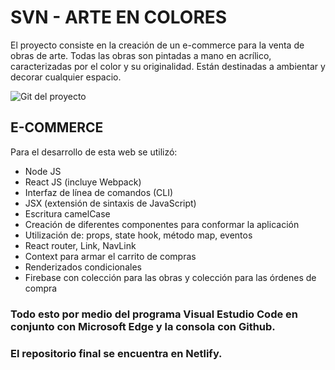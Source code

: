 # SVN - ARTE EN COLORES
El proyecto consiste en la creación de un e-commerce para la venta de obras de arte.
Todas las obras son pintadas a mano en acrílico, caracterizadas por el color y su originalidad.
Están destinadas a ambientar y decorar cualquier espacio. 

![Git del proyecto](gs://react-svn-arteencolores.appspot.com/SVN-Arteencolores.gif)

## E-COMMERCE
Para el desarrollo de esta web se utilizó: 
- Node JS
- React  JS (incluye Webpack)
- Interfaz de línea de comandos (CLI)
- JSX (extensión de sintaxis de JavaScript)
- Escritura camelCase
- Creación de diferentes componentes para conformar la aplicación
- Utilización de: props, state hook, método map, eventos
- React router, Link, NavLink
- Context para armar el carrito de compras
- Renderizados condicionales 
- Firebase con colección para las obras y colección para las órdenes de compra

### Todo esto por medio del programa Visual Estudio Code en conjunto con Microsoft Edge y la consola con Github.

### El repositorio final se encuentra en Netlify.

